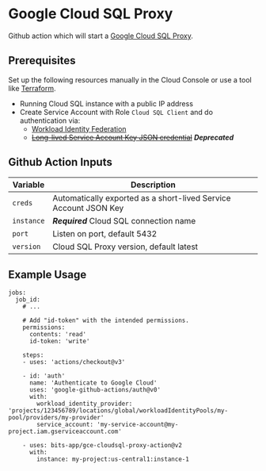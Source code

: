 # Google Cloud SQL Proxy

Github action which will start a [Google Cloud SQL Proxy](https://cloud.google.com/sql/docs/postgres/sql-proxy). 

## Prerequisites

Set up the following resources manually in the Cloud Console 
or use a tool like [Terraform](https://www.terraform.io).

- Running Cloud SQL instance with a public IP address
- Create Service Account with Role `Cloud SQL Client` and do authentication via:
  - [Workload Identity Federation](https://github.com/google-github-actions/auth#with-workload-identity-federation) 
  - ~~[Long-lived Service Account Key JSON credential](https://github.com/google-github-actions/auth#authenticating-via-service-account-key-json)~~  ***Deprecated***


## Github Action Inputs

| Variable                         | Description                                                                 |
|----------------------------------|-----------------------------------------------------------------------------|
| `creds`                          | Automatically exported as a short-lived Service Account JSON Key            |
| `instance`                       | ***Required*** Cloud SQL connection name                                    |
| `port`                           | Listen on port, default 5432                                                |
| `version`                        | Cloud SQL Proxy version, default latest                                     |


## Example Usage

```
jobs:
  job_id:
    # ...

    # Add "id-token" with the intended permissions.
    permissions:
      contents: 'read'
      id-token: 'write'

    steps:
    - uses: 'actions/checkout@v3'

    - id: 'auth'
      name: 'Authenticate to Google Cloud'
      uses: 'google-github-actions/auth@v0'
      with:
        workload_identity_provider: 'projects/123456789/locations/global/workloadIdentityPools/my-pool/providers/my-provider'
        service_account: 'my-service-account@my-project.iam.gserviceaccount.com'

    - uses: bits-app/gce-cloudsql-proxy-action@v2
      with:
        instance: my-project:us-central1:instance-1
```

